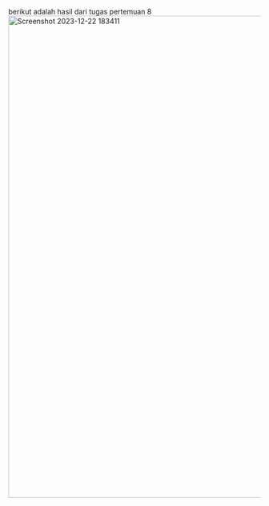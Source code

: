 berikut adalah hasil dari tugas pertemuan 8
<img width="960" alt="Screenshot 2023-12-22 183411" src="https://github.com/andreezaEza/pertemuan8/assets/146609210/c56c14d1-7750-48a2-89e9-3fa6b6a6cb42">
